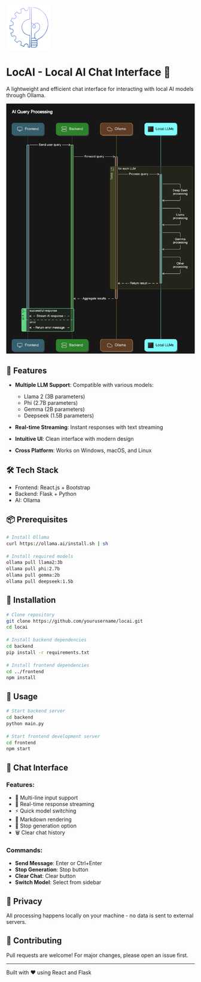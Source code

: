 ![LocalAI Logo](frontend/public/favicon.ico)

# LocAI - Local AI Chat Interface 🤖

A lightweight and efficient chat interface for interacting with local AI models through Ollama.

![alt text](image.png)

## 🚀 Features

- **Multiple LLM Support**: Compatible with various models:
  - Llama 2 (3B parameters)
  - Phi (2.7B parameters)
  - Gemma (2B parameters)
  - Deepseek (1.5B parameters)

- **Real-time Streaming**: Instant responses with text streaming
- **Intuitive UI**: Clean interface with modern design
- **Cross Platform**: Works on Windows, macOS, and Linux

## 🛠️ Tech Stack

- Frontend: React.js + Bootstrap
- Backend: Flask + Python
- AI: Ollama

## 📦 Prerequisites

```bash
# Install Ollama
curl https://ollama.ai/install.sh | sh

# Install required models
ollama pull llama2:3b
ollama pull phi:2.7b
ollama pull gemma:2b
ollama pull deepseek:1.5b
```

## 🔧 Installation

```bash
# Clone repository
git clone https://github.com/yourusername/locai.git
cd locai

# Install backend dependencies
cd backend
pip install -r requirements.txt

# Install frontend dependencies
cd ../frontend
npm install
```

## 🚀 Usage

```bash
# Start backend server
cd backend
python main.py

# Start frontend development server
cd frontend
npm start
```

## 💬 Chat Interface

### Features:
- 📝 Multi-line input support
- 🔄 Real-time response streaming
- ⚡ Quick model switching
- 🎨 Markdown rendering
- 🛑 Stop generation option
- 🗑️ Clear chat history

### Commands:
- **Send Message**: Enter or Ctrl+Enter
- **Stop Generation**: Stop button
- **Clear Chat**: Clear button
- **Switch Model**: Select from sidebar

## 🔐 Privacy

All processing happens locally on your machine - no data is sent to external servers.

## 🤝 Contributing

Pull requests are welcome! For major changes, please open an issue first.

---
Built with ❤️ using React and Flask
